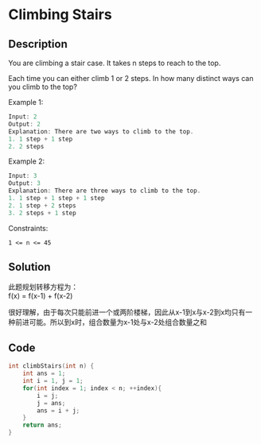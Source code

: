 # Climbing Stairs

## Description
You are climbing a stair case. It takes n steps to reach to the top.

Each time you can either climb 1 or 2 steps. In how many distinct ways can you climb to the top?

Example 1:
```c++
Input: 2
Output: 2
Explanation: There are two ways to climb to the top.
1. 1 step + 1 step
2. 2 steps
```

Example 2:
```C++
Input: 3
Output: 3
Explanation: There are three ways to climb to the top.
1. 1 step + 1 step + 1 step
2. 1 step + 2 steps
3. 2 steps + 1 step
```

Constraints:

`1 <= n <= 45`

## Solution

此题规划转移方程为：  
f(x) = f(x-1) + f(x-2)

很好理解，由于每次只能前进一个或两阶楼梯，因此从x-1到x与x-2到x均只有一种前进可能。所以到x时，组合数量为x-1处与x-2处组合数量之和

## Code
```c++
int climbStairs(int n) {
    int ans = 1;
    int i = 1, j = 1;
    for(int index = 1; index < n; ++index){
        i = j;
        j = ans;
        ans = i + j;
    }
    return ans;
}
```